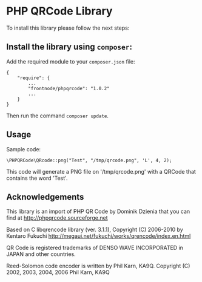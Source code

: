 # PHP QRCode Library

To install this library please follow the next steps:

## Install the library using `composer`:

Add the required module to your `composer.json` file:

    {
        "require": {
            ...
            "frontnode/phpqrcode": "1.0.2"
            ...
        }
    }

Then run the command `composer update`.


## Usage

Sample code:

    \PHPQRCode\QRcode::png("Test", "/tmp/qrcode.png", 'L', 4, 2);

This code will generate a PNG file on '/tmp/qrcode.png' with a QRCode that contains the word 'Test'.

## Acknowledgements

This library is an import of PHP QR Code by Dominik Dzienia that you can find at http://phpqrcode.sourceforge.net

Based on C libqrencode library (ver. 3.1.1), Copyright (C) 2006-2010 by Kentaro Fukuchi
http://megaui.net/fukuchi/works/qrencode/index.en.html

QR Code is registered trademarks of DENSO WAVE INCORPORATED in JAPAN and other countries.

Reed-Solomon code encoder is written by Phil Karn, KA9Q. Copyright (C) 2002, 2003, 2004, 2006 Phil Karn, KA9Q
